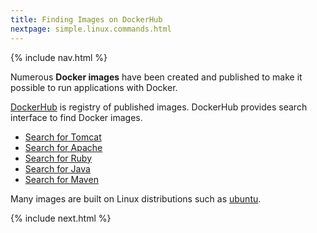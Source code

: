 ```yaml
---
title: Finding Images on DockerHub
nextpage: simple.linux.commands.html
---
```

{% include nav.html %}

Numerous **Docker images** have been created and published to make it possible to run applications with Docker.

[DockerHub](https://hub.docker.com/) is registry of published images.  DockerHub provides search interface to find Docker images.
- [Search for Tomcat](https://hub.docker.com/search?q=tomcat&type=image)
- [Search for Apache](https://hub.docker.com/search?q=apache&type=image)
- [Search for Ruby](https://hub.docker.com/search?q=ruby&type=image)
- [Search for Java](https://hub.docker.com/search?q=java&type=image)
- [Search for Maven](https://hub.docker.com/search?q=maven&type=image)

Many images are built on Linux distributions such as [ubuntu](https://hub.docker.com/search?q=ubuntu&type=image).

{% include next.html %}